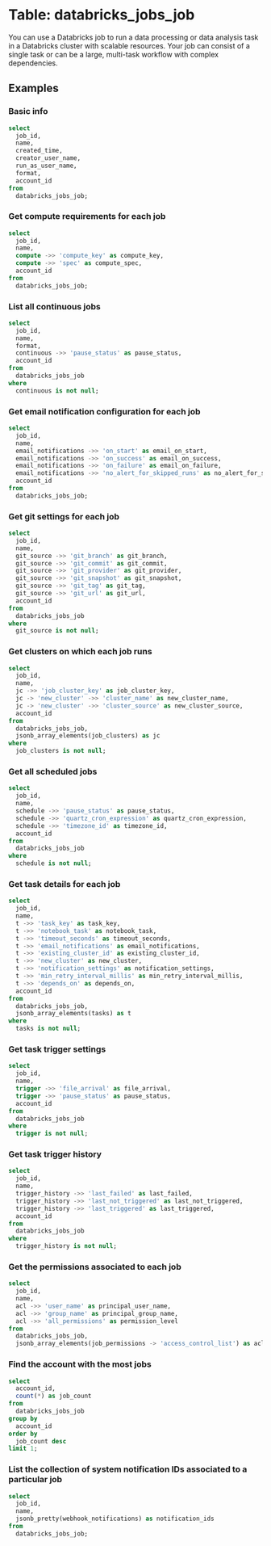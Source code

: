 # Table: databricks_jobs_job

You can use a Databricks job to run a data processing or data analysis task in a Databricks cluster with scalable resources. Your job can consist of a single task or can be a large, multi-task workflow with complex dependencies.

## Examples

### Basic info

```sql
select
  job_id,
  name,
  created_time,
  creator_user_name,
  run_as_user_name,
  format,
  account_id
from
  databricks_jobs_job;
```

### Get compute requirements for each job

```sql
select
  job_id,
  name,
  compute ->> 'compute_key' as compute_key,
  compute ->> 'spec' as compute_spec,
  account_id
from
  databricks_jobs_job;
```

### List all continuous jobs

```sql
select
  job_id,
  name,
  format,
  continuous ->> 'pause_status' as pause_status,
  account_id
from
  databricks_jobs_job
where
  continuous is not null;
```

### Get email notification configuration for each job

```sql
select
  job_id,
  name,
  email_notifications ->> 'on_start' as email_on_start,
  email_notifications ->> 'on_success' as email_on_success,
  email_notifications ->> 'on_failure' as email_on_failure,
  email_notifications ->> 'no_alert_for_skipped_runs' as no_alert_for_skipped_runs,
  account_id
from
  databricks_jobs_job;
```

### Get git settings for each job

```sql
select
  job_id,
  name,
  git_source ->> 'git_branch' as git_branch,
  git_source ->> 'git_commit' as git_commit,
  git_source ->> 'git_provider' as git_provider,
  git_source ->> 'git_snapshot' as git_snapshot,
  git_source ->> 'git_tag' as git_tag,
  git_source ->> 'git_url' as git_url,
  account_id
from
  databricks_jobs_job
where
  git_source is not null;
```

### Get clusters on which each job runs

```sql
select
  job_id,
  name,
  jc ->> 'job_cluster_key' as job_cluster_key,
  jc -> 'new_cluster' ->> 'cluster_name' as new_cluster_name,
  jc -> 'new_cluster' ->> 'cluster_source' as new_cluster_source,
  account_id
from
  databricks_jobs_job,
  jsonb_array_elements(job_clusters) as jc
where
  job_clusters is not null;
```

### Get all scheduled jobs

```sql
select
  job_id,
  name,
  schedule ->> 'pause_status' as pause_status,
  schedule ->> 'quartz_cron_expression' as quartz_cron_expression,
  schedule ->> 'timezone_id' as timezone_id,
  account_id
from
  databricks_jobs_job
where
  schedule is not null;
```

### Get task details for each job

```sql
select
  job_id,
  name,
  t ->> 'task_key' as task_key,
  t ->> 'notebook_task' as notebook_task,
  t ->> 'timeout_seconds' as timeout_seconds,
  t ->> 'email_notifications' as email_notifications,
  t ->> 'existing_cluster_id' as existing_cluster_id,
  t ->> 'new_cluster' as new_cluster,
  t ->> 'notification_settings' as notification_settings,
  t ->> 'min_retry_interval_millis' as min_retry_interval_millis,
  t ->> 'depends_on' as depends_on,
  account_id
from
  databricks_jobs_job,
  jsonb_array_elements(tasks) as t
where
  tasks is not null;
```

### Get task trigger settings

```sql
select
  job_id,
  name,
  trigger ->> 'file_arrival' as file_arrival,
  trigger ->> 'pause_status' as pause_status,
  account_id
from
  databricks_jobs_job
where
  trigger is not null;
```

### Get task trigger history

```sql
select
  job_id,
  name,
  trigger_history ->> 'last_failed' as last_failed,
  trigger_history ->> 'last_not_triggered' as last_not_triggered,
  trigger_history ->> 'last_triggered' as last_triggered,
  account_id
from
  databricks_jobs_job
where
  trigger_history is not null;
```

### Get the permissions associated to each job

```sql
select
  job_id,
  name,
  acl ->> 'user_name' as principal_user_name,
  acl ->> 'group_name' as principal_group_name,
  acl ->> 'all_permissions' as permission_level
from
  databricks_jobs_job,
  jsonb_array_elements(job_permissions -> 'access_control_list') as acl;
```

### Find the account with the most jobs

```sql
select
  account_id,
  count(*) as job_count
from
  databricks_jobs_job
group by
  account_id
order by
  job_count desc
limit 1;
```

### List the collection of system notification IDs associated to a particular job

```sql
select
  job_id,
  name,
  jsonb_pretty(webhook_notifications) as notification_ids
from
  databricks_jobs_job;
```